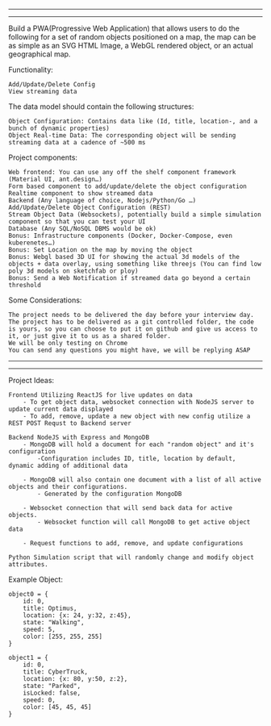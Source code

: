 ******************************************************************************
******************************************************************************
Build a PWA(Progressive Web Application) that allows users to do the following for a set of random objects positioned on a map, 
the map can be as simple as an SVG HTML Image, a WebGL rendered object, or an actual geographical map.

Functionality:

    Add/Update/Delete Config
    View streaming data

The data model should contain the following structures:

    Object Configuration: Contains data like (Id, title, location-, and a bunch of dynamic properties)
    Object Real-time Data: The corresponding object will be sending streaming data at a cadence of ~500 ms
 
Project components:

    Web frontend: You can use any off the shelf component framework (Material UI, ant.design…)
    Form based component to add/update/delete the object configuration
    Realtime component to show streamed data
    Backend (Any language of choice, Nodejs/Python/Go …)
    Add/Update/Delete Object Configuration (REST)
    Stream Object Data (Websockets), potentially build a simple simulation component so that you can test your UI
    Database (Any SQL/NoSQL DBMS would be ok)
    Bonus: Infrastructure components (Docker, Docker-Compose, even kuberenetes…)
    Bonus: Set Location on the map by moving the object
    Bonus: Webgl based 3D UI for showing the actual 3d models of the objects + data overlay, using something like threejs (You can find low poly 3d models on sketchfab or ploy)
    Bonus: Send a Web Notification if streamed data go beyond a certain threshold
 
Some Considerations:

    The project needs to be delivered the day before your interview day.
    The project has to be delivered as a git controlled folder, the code is yours, so you can choose to put it on github and give us access to it, or just give it to us as a shared folder.
    We will be only testing on Chrome
    You can send any questions you might have, we will be replying ASAP
******************************************************************************
******************************************************************************


Project Ideas:

    Frontend Utilizing ReactJS for live updates on data
        - To get object data, websocket connection with NodeJS server to update current data displayed 
        - To add, remove, update a new object with new config utilize a REST POST Requst to Backend server
    
    Backend NodeJS with Express and MongoDB
        - MongoDB will hold a document for each "random object" and it's configuration
            -Configuration includes ID, title, location by default, dynamic adding of additional data
        
        - MongoDB will also contain one document with a list of all active objects and their configurations.
            - Generated by the configuration MongoDB

        - Websocket connection that will send back data for active objects.
            - Websocket function will call MongoDB to get active object data
        
        - Request functions to add, remove, and update configurations

    Python Simulation script that will randomly change and modify object attributes.


Example Object:

    object0 = {
        id: 0,
        title: Optimus,
        location: {x: 24, y:32, z:45},
        state: "Walking",
        speed: 5,
        color: [255, 255, 255]
    }

    object1 = {
        id: 0,
        title: CyberTruck,
        location: {x: 80, y:50, z:2},
        state: "Parked",
        isLocked: false,
        speed: 0,
        color: [45, 45, 45]
    }
